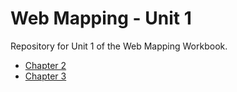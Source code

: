 # Web Mapping - Unit 1
Repository for Unit 1 of the Web Mapping Workbook.
- [Chapter 2](Chapter02/index.html)
- [Chapter 3](Chapter03/index.html)
